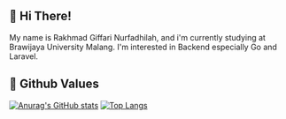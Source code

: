 ## 👋 Hi There!

My name is Rakhmad Giffari Nurfadhilah, and i'm currently studying at Brawijaya University Malang. I'm interested in Backend especially Go and Laravel.

## 🌱 Github Values

[![Anurag's GitHub stats](https://github-readme-stats.vercel.app/api?username=kobulwidodo&theme=radical&line_height=20)](https://github.com/anuraghazra/github-readme-stats)
[![Top Langs](https://github-readme-stats.vercel.app/api/top-langs/?username=kobulwidodo&theme=radical&layout=compact)](https://github.com/anuraghazra/github-readme-stats)

<!--
**kobulwidodo/kobulwidodo** is a ✨ _special_ ✨ repository because its `README.md` (this file) appears on your GitHub profile.

Here are some ideas to get you started:

- 🔭 I’m currently working on ...
- 🌱 I’m currently learning ...
- 👯 I’m looking to collaborate on ...
- 🤔 I’m looking for help with ...
- 💬 Ask me about ...
- 📫 How to reach me: ...
- 😄 Pronouns: ...
- ⚡ Fun fact: ...
-->
